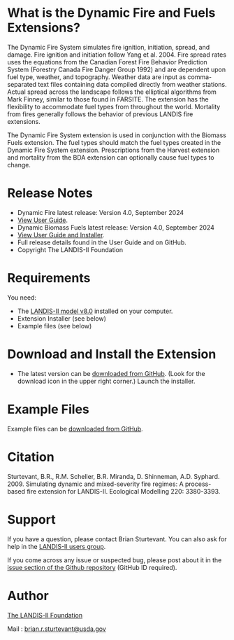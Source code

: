 # What is the Dynamic Fire and Fuels Extensions?

The Dynamic Fire System simulates fire ignition, initiation, spread, and damage. Fire ignition and initiation follow Yang et al. 2004. Fire spread rates uses the equations from the Canadian Forest Fire Behavior Prediction System (Forestry Canada Fire Danger Group 1992) and are dependent upon fuel type, weather, and topography. Weather data are input as comma-separated text files containing data compiled directly from weather stations. Actual spread across the landscape follows the elliptical algorithms from Mark Finney, similar to those found in FARSITE. The extension has the flexibility to accommodate fuel types from throughout the world. Mortality from fires generally follows the behavior of previous LANDIS fire extensions.

The Dynamic Fire System extension is used in conjunction with the Biomass Fuels extension. The fuel types should match the fuel types created in the Dynamic Fire System extension. Prescriptions from the Harvest extension and mortality from the BDA extension can optionally cause fuel types to change.

# Release Notes

- Dynamic Fire latest release: Version 4.0, September 2024
- [View User Guide](https://github.com/LANDIS-II-Foundation/Extension-Dynamic-Fire-System/blob/master/docs/LANDIS-II%20Dynamic%20Fire%20System%20v4%20User%20Guide.pdf).
- Dynamic Biomass Fuels latest release: Version 4.0, September 2024
- [View User Guide and Installer](https://github.com/LANDIS-II-Foundation/Extension-Dynamic-Biomass-Fuels/blob/master/docs/index.md).
- Full release details found in the User Guide and on GitHub.
- Copyright The LANDIS-II Foundation

# Requirements

You need:

- The [LANDIS-II model v8.0](http://www.landis-ii.org/install) installed on your computer.
- Extension Installer (see below)
- Example files (see below)

# Download and Install the Extension

- The latest version can be [downloaded from GitHub](https://github.com/LANDIS-II-Foundation/Extension-Dynamic-Fire-System/blob/master/deploy/installer/LANDIS-II-V8%20Dynamic%20Fire%20System%204.0-setup.exe). (Look for the download icon in the upper right corner.)  Launch the installer.

# Example Files

Example files can be [downloaded from GitHub](https://downgit.github.io/#/home?url=https://github.com/LANDIS-II-Foundation/Extension-Dynamic-Fire-System/blob/master/testings/Core8-DynamicFire4.0).

# Citation

 Sturtevant, B.R., R.M. Scheller, B.R. Miranda, D. Shinneman, A.D. Syphard. 2009. Simulating dynamic and mixed-severity fire regimes: A process-based fire extension for LANDIS-II. Ecological Modelling 220: 3380-3393.

# Support

If you have a question, please contact Brian Sturtevant. 
You can also ask for help in the [LANDIS-II users group](http://www.landis-ii.org/users).

If you come across any issue or suspected bug, please post about it in the [issue section of the Github repository](https://github.com/LANDIS-II-Foundation/Extension-Dynamic-Fire-System/issues) (GitHub ID required).

# Author

[The LANDIS-II Foundation](http://www.landis-ii.org)

Mail : brian.r.sturtevant@usda.gov
